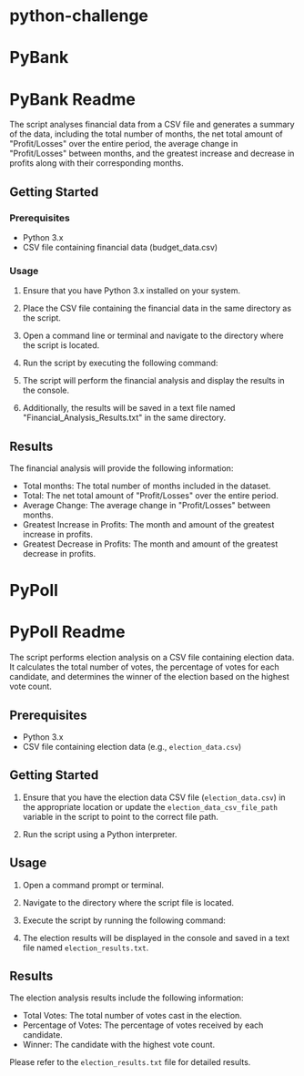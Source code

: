 # python-challenge
# PyBank
# PyBank Readme
The script analyses financial data from a CSV file and generates a summary of the data, including the total number of months, the net total amount of "Profit/Losses" over the entire period, the average change in "Profit/Losses" between months, and the greatest increase and decrease in profits along with their corresponding months.

## Getting Started

### Prerequisites

- Python 3.x
- CSV file containing financial data (budget_data.csv)

### Usage

1. Ensure that you have Python 3.x installed on your system.

2. Place the CSV file containing the financial data in the same directory as the script.

3. Open a command line or terminal and navigate to the directory where the script is located.

4. Run the script by executing the following command:

5. The script will perform the financial analysis and display the results in the console.

6. Additionally, the results will be saved in a text file named "Financial_Analysis_Results.txt" in the same directory.

## Results

The financial analysis will provide the following information:

- Total months: The total number of months included in the dataset.
- Total: The net total amount of "Profit/Losses" over the entire period.
- Average Change: The average change in "Profit/Losses" between months.
- Greatest Increase in Profits: The month and amount of the greatest increase in profits.
- Greatest Decrease in Profits: The month and amount of the greatest decrease in profits.


# PyPoll
# PyPoll Readme
The script performs election analysis on a CSV file containing election data. It calculates the total number of votes, the percentage of votes for each candidate, and determines the winner of the election based on the highest vote count.

## Prerequisites

- Python 3.x
- CSV file containing election data (e.g., `election_data.csv`)

## Getting Started

1. Ensure that you have the election data CSV file (`election_data.csv`) in the appropriate location or update the `election_data_csv_file_path` variable in the script to point to the correct file path.

3. Run the script using a Python interpreter.

## Usage

1. Open a command prompt or terminal.

2. Navigate to the directory where the script file is located.

3. Execute the script by running the following command:

4. The election results will be displayed in the console and saved in a text file named `election_results.txt`.

## Results

The election analysis results include the following information:

- Total Votes: The total number of votes cast in the election.
- Percentage of Votes: The percentage of votes received by each candidate.
- Winner: The candidate with the highest vote count.

Please refer to the `election_results.txt` file for detailed results.
